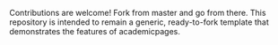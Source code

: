 Contributions are welcome! 
Fork from master and go from there. This repository is intended to remain a generic, ready-to-fork template that demonstrates the features of academicpages.

